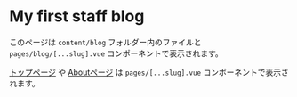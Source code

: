# My first staff blog

このページは `content/blog` フォルダー内のファイルと `pages/blog/[...slug].vue` コンポーネントで表示されます。

[トップページ](/) や [Aboutページ](/about) は `pages/[...slug].vue` コンポーネントで表示されます。
